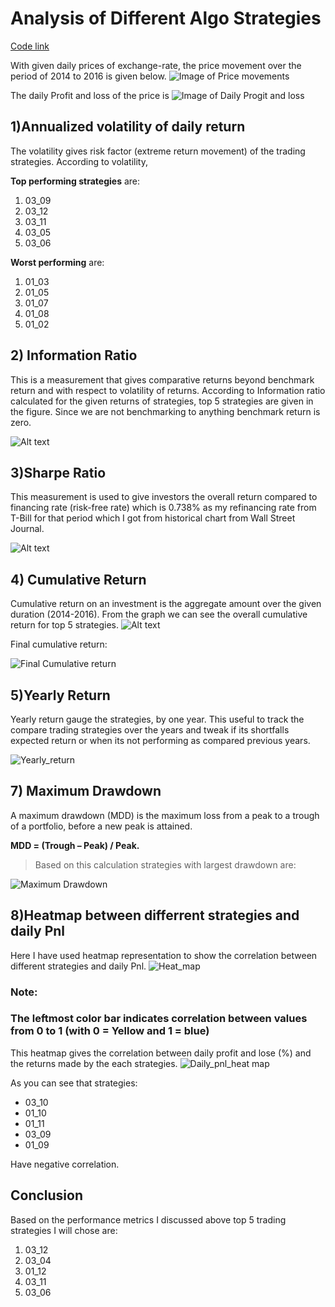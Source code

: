 # Analysis of Different Algo Strategies
[Code link](https://github.com/supreeth8/high_freq_algo/blob/master/Analysis.ipynb)



With given daily prices of exchange-rate, the price movement over the period of 2014 to 2016 is given below.
![Image of Price movements](https://github.com/supreeth8/high_freq_algo/blob/master/img/XAU_USD%20price%20movment.png)

The daily Profit and loss of the price is
![Image of Daily Progit and loss](https://github.com/supreeth8/high_freq_algo/blob/master/img/Daily%20prfit%20and%20loss.png)

## 1)Annualized volatility of daily return



The volatility gives risk factor (extreme return movement) of the trading strategies. According to volatility,

**Top performing strategies** are:

1. 03\_09
2. 03\_12
3. 03\_11
4. 03\_05
5. 03\_06





**Worst performing** are:

1. 01\_03
2. 01\_05
3. 01\_07
4. 01\_08
5. 01\_02



## 2) Information Ratio

This is a measurement that gives comparative returns beyond benchmark return and with respect to volatility of returns. According to Information ratio calculated for the given returns of strategies, top 5 strategies are given in the figure. Since we are not benchmarking to anything benchmark return is zero.

![Alt text](https://github.com/supreeth8/high_freq_algo/blob/master/img/info_ratio.png)


## 3)Sharpe Ratio
This measurement is used to give investors the overall return compared to financing rate (risk-free rate) which is 0.738% as my refinancing rate from T-Bill for that period which I got from historical chart from Wall Street Journal.

 ![Alt text](https://github.com/supreeth8/high_freq_algo/blob/master/img/sharpe_ratio.png)
 
 ## 4) Cumulative Return
 
Cumulative return on an investment is the aggregate amount over the given duration (2014-2016). From the graph we can see the overall cumulative return for top 5 strategies.
![Alt text](https://github.com/supreeth8/high_freq_algo/blob/master/img/Cummulative%20return.png)

Final cumulative return:

![Final Cumulative return](https://github.com/supreeth8/high_freq_algo/blob/master/img/cumlative_return.png)


## 5)Yearly Return

Yearly return gauge the strategies, by one year. This useful to track the compare trading strategies over the years and tweak if its shortfalls expected return or when its not performing as compared previous years.

 ![Yearly_return](https://github.com/supreeth8/high_freq_algo/blob/master/img/Yearly_return.png)

## 7) Maximum Drawdown

A maximum drawdown (MDD) is the maximum loss from a peak to a trough of a portfolio, before a new peak is attained.

**MDD = (Trough – Peak) / Peak.**

> Based on this calculation strategies with largest drawdown are:

![Maximum Drawdown](https://github.com/supreeth8/high_freq_algo/blob/master/img/MaxDD.png)



## 8)Heatmap between differrent strategies and daily Pnl

Here I have used heatmap representation to show the correlation between different strategies and daily Pnl.
![Heat_map](https://github.com/supreeth8/high_freq_algo/blob/master/img/Heatmap.png)

### Note:

### The leftmost color bar indicates correlation between values from 0 to 1 (with 0 = Yellow and 1 = blue)





This heatmap gives the correlation between daily profit and lose (%) and the returns made by the each strategies.
![Daily_pnl_heat map](https://github.com/supreeth8/high_freq_algo/blob/master/img/Dail_pnl%20heatmap.png)

As you can see that strategies:

- 03\_10
- 01\_10
- 01\_11
- 03\_09
- 01\_09

Have negative correlation.





## Conclusion

Based on the performance metrics I discussed above top 5 trading strategies I will chose are:

1. 03\_12
2. 03\_04
3. 01\_12
4. 03\_11
5. 03\_06
